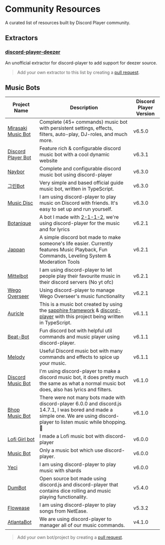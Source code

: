 # Community Resources

A curated list of resources built by Discord Player community.

## Extractors

### [discord-player-deezer](https://npm.im/discord-player-deezer)

An unofficial extractor for discord-player to add support for deezer source.

> Add your own extractor to this list by creating a [pull request](https://github.com/Androz2091/discord-player).

## Music Bots

| Project Name | Description | Discord Player Version |
| --- | --- | --- |
| [Mirasaki Music Bot](https://github.com/Mirasaki/mirasaki-music-bot) | Complete (45+ commands) music bot with persistent settings, effects, filters, auto-play, DJ-roles, and much more. | v6.5.0 |
| [Discord Player Bot](https://github.com/L0SER8228/discord-player-bot) | Feature rich & configurable discord music bot with a cool dynamic website | v6.3.1 |
| [Naybor](https://github.com/antoinemcx/naybor) | Complete and configurable discord music bot using discord-player | v6.3.0 |
| [그린Bot](https://github.com/GreenScreen410/GreenBot) | Very simple and based official guide music bot, written in TypeScript. | v6.3.0 |
| [Music Disc](https://github.com/hmes98318/Music-Disc) | I am using discord-player to play music on Discord with friends. It's easy to set up and run yourself. | v6.3.0 |
| [Botanique](https://git.mylloon.fr/ConfrerieDuKassoulait/Botanique) | A bot I made with [2-1-1-2](https://github.com/2-1-1-2), we're using discord-player for the music and for lyrics | v6.2.1 |
| [Jappan](https://github.com/febkosq8/Jappan) | A simple discord bot made to make someone's life easier. Currently features Music Playback, Fun Commands, Leveling System & Moderation Tools | v6.2.1 |
| [Mittelbot](https://github.com/Mittelbots/Mittelbot) | I am using discord-player to let people play their favourite music in their discord servers (No yt ofc) | v6.2.1 |
| [Wego Overseer](https://github.com/rickklaasboer/wego-overseer) | Using discord-player to manage Wego Overseer's music functionality | v6.2.1 |
| [Auricle](https://github.com/itsauric/auricle-music-bot) | This is a music bot created by using the [sapphire framework](https://github.com/sapphiredev/framework) & [discord-player](https://github.com/Androz2091/discord-player/tree/master) with this project being written in TypeScript. | v6.1.1 |
| [Beat-Bot](https://github.com/IslandRhythms/Beat-Bot) | Fun discord bot with helpful util commands and music player using discord-player. | v6.1.1 |
| [Melody](https://github.com/NerdyTechy/Melody) | Useful Discord music bot with many commands and effects to spice up your music. | v6.1.1 |
| [Discord Music Bot](https://github.com/ervin-sungkono/Discord-Music-Bot) | I'm using discord-player to make a discord music bot, it does pretty much the same as what a normal music bot does, also has lyrics and filters. | v6.1.0 |
| [Bhop Music Bot](https://github.com/akanora/bhop-music-bot) | There were not many bots made with discord-player 6.0.0 and discord.js 14.7.1, I was bored and made a simple one. We are using discord-player to listen music while bhopping. 🐇| v6.1.0 |
| [Lofi Girl bot](https://github.com/Greensky-gs/Lofi-girl) | I made a Lofi music bot with discord-player | v6.0.0 |
| [Music Bot](https://github.com/JazzyArmando1234/music-bot/tree/master) | Only a music bot which use discord-player. | v6.0.0 |
| [Yeci](https://github.com/yeci226/yeci-bot) | I am using discord-player to play music with shards | v6.0.0 |
| [DumBot](https://github.com/Mateo-Wallace/MP2-Discord-DumBot-V2) | Open source bot made using discord.js and discord-player that contains dice rolling and music playing functionality. | v5.4.0 |
| [Flowease](https://github.com/Lutra-Fs/Flowease) | I am using discord-player to play songs from NetEase. | v5.3.2 |
| [AtlantaBot](https://github.com/Androz2091/AtlantaBot) | We are using discord-player to manager all of our music commands. | v4.1.0 |

> Add your own bot/project by creating a [pull request](https://github.com/Androz2091/discord-player).
